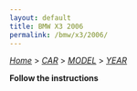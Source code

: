 ```yaml
---
layout: default
title: BMW X3 2006
permalink: /bmw/x3/2006/
---
```

[*Home*](/) > [*CAR*](/car/) > [*MODEL*](/car/model/) > [*YEAR*](/car/model/year/)

**Follow the instructions**